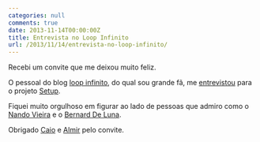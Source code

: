 ```yaml
---
categories: null
comments: true
date: 2013-11-14T00:00:00Z
title: Entrevista no Loop Infinito
url: /2013/11/14/entrevista-no-loop-infinito/
---
```


Recebi um convite que me deixou muito feliz. 

O pessoal do blog [loop infinito](http://loopinfinito.com.br), do qual sou grande fã, me [entrevistou](http://setup.loopinfinito.com.br/elton-minetto/) para o projeto [Setup](http://setup.loopinfinito.com.br/sobre/). 

Fiquei muito orgulhoso em figurar ao lado de pessoas que admiro como o [Nando Vieira](http://setup.loopinfinito.com.br/nando-vieira/) e o [Bernard De Luna](http://setup.loopinfinito.com.br/bernard-de-luna/).

Obrigado [Caio](http://twitter.com/caio_gondim) e [Almir](http://twitter.com/almirfilho) pelo convite. 